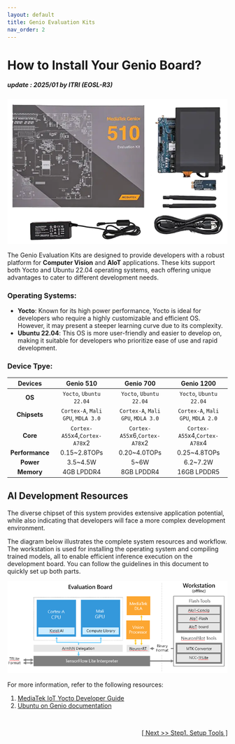```yaml
---
layout: default
title: Genio Evaluation Kits
nav_order: 2
---
```


# How to Install Your Genio Board?
##### update : 2025/01 by ITRI (EOSL-R3)

<div align="center">
<img src="assets/images/pages/genio_510_evk.png" width="560"/>
</div>

The Genio Evaluation Kits are designed to provide developers with a robust platform for **Computer Vision** and **AIoT** applications. These kits support both Yocto and Ubuntu 22.04 operating systems, each offering unique advantages to cater to different development needs.


### Operating Systems:

* **Yocto**: Known for its high power performance, Yocto is ideal for developers who require a highly customizable and efficient OS. However, it may present a steeper learning curve due to its complexity.
* **Ubuntu 22.04**: This OS is more user-friendly and easier to develop on, making it suitable for developers who prioritize ease of use and rapid development.


### Device Tpye: 

|  Devices     | Genio 510     | Genio 700     | Genio 1200     |
| :----------: |:-------------:|:-------------:|:--------------:|
| **OS**            |  `Yocto`, `Ubuntu 22.04`            |   `Yocto`, `Ubuntu 22.04`            |   `Yocto`, `Ubuntu 22.04`            |
| **Chipsets**      |  `Cortex-A`, `Mali GPU`, `MDLA 3.0` |   `Cortex-A`, `Mali GPU`, `MDLA 3.0` |   `Cortex-A`, `Mali GPU`, `MDLA 2.0` |
| **Core**          |  `Cortex-A55`x4,`Cortex-A78`x2      |   `Cortex-A55`x6,`Cortex-A78`x2      |   `Cortex-A55`x4,`Cortex-A78`x4      |
| **Performance**   | 0.15~2.8TOPs                        | 0.20~4.0TOPs                         | 0.25~4.8TOPs                         |
| **Power**         | 3.5~4.5W                            | 5~6W                                 | 6.2~7.2W                             |
| **Memory**        | 4GB LPDDR4                          | 8GB LPDDR4                           | 16GB LPDDR5                          |


## AI Development Resources

The diverse chipset of this system provides extensive application potential, while also indicating that developers will face a more complex development environment. 

The diagram below illustrates the complete system resources and workflow. The workstation is used for installing the operating system and compiling trained models, all to enable efficient inference execution on the development board. You can follow the guidelines in this document to quickly set up both parts.

<div align="center">
<img src="assets/images/pages/genio_510_demonstration_workflow.png" width="780"/>
</div>

For more information, refer to the following resources:

1. [MediaTek IoT Yocto Developer Guide](https://mediatek.gitlab.io/aiot/doc/aiot-dev-guide/master/)
2. [Ubuntu on Genio documentation](https://mediatek.gitlab.io/genio/doc/ubuntu/index.html)

<br>
<div align="right">
<a href="https://r300-ai.github.io/ITRI-AI-Hub/docs/genio-evk/step1.html"> 

[ Next >> Step1. Setup Tools ]
  
</a>
</div>
